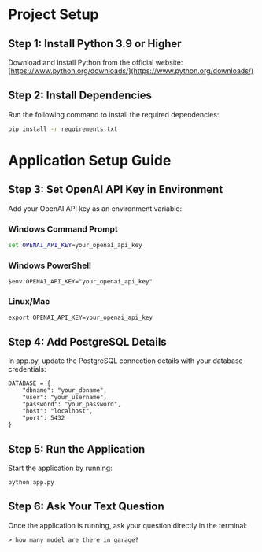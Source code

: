 # Project Setup

## Step 1: Install Python 3.9 or Higher
Download and install Python from the official website: [https://www.python.org/downloads/](https://www.python.org/downloads/)

## Step 2: Install Dependencies
Run the following command to install the required dependencies:

```bash
pip install -r requirements.txt
```
# Application Setup Guide

## Step 3: Set OpenAI API Key in Environment

Add your OpenAI API key as an environment variable:

### Windows Command Prompt
```cmd
set OPENAI_API_KEY=your_openai_api_key
```
### Windows PowerShell
```
$env:OPENAI_API_KEY="your_openai_api_key"
```
### Linux/Mac
```
export OPENAI_API_KEY=your_openai_api_key
```

## Step 4: Add PostgreSQL Details
In app.py, update the PostgreSQL connection details with your database credentials:

```
DATABASE = {
    "dbname": "your_dbname",
    "user": "your_username",
    "password": "your_password",
    "host": "localhost",
    "port": 5432
}
```

## Step 5: Run the Application
Start the application by running:

```
python app.py
```

## Step 6: Ask Your Text Question
Once the application is running, ask your question directly in the terminal:
```
> how many model are there in garage?
```